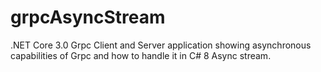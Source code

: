 # grpcAsyncStream

.NET Core 3.0 Grpc Client and Server application showing asynchronous capabilities of Grpc and how to handle it in C# 8 Async stream.
